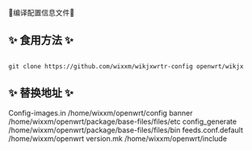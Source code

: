 🎉编译配置信息文件🎉

## ✨ 食用方法  ✨
```  

git clone https://github.com/wixxm/wikjxwrtr-config openwrt/wikjx

```  

## ✨ 替换地址  ✨


Config-images.in  /home/wixxm/openwrt/config
banner  /home/wixxm/openwrt/package/base-files/files/etc
config_generate  /home/wixxm/openwrt/package/base-files/files/bin
feeds.conf.default  /home/wixxm/openwrt
version.mk  /home/wixxm/openwrt/include 
